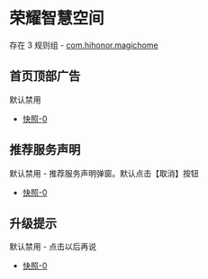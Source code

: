 # 荣耀智慧空间

存在 3 规则组 - [com.hihonor.magichome](/src/apps/com.hihonor.magichome.ts)

## 首页顶部广告

默认禁用

- [快照-0](https://i.gkd.li/import/12843930)

## 推荐服务声明

默认禁用 - 推荐服务声明弹窗。默认点击【取消】按钮

- [快照-0](https://i.gkd.li/import/12843976)

## 升级提示

默认禁用 - 点击以后再说

- [快照-0](https://i.gkd.li/import/12916700)
